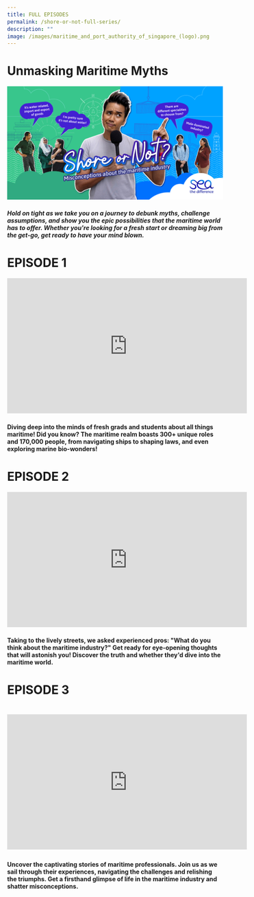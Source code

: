 ```yaml
---
title: FULL EPISODES
permalink: /shore-or-not-full-series/
description: ""
image: /images/maritime_and_port_authority_of_singapore_(logo).png
---
```

# Unmasking Maritime Myths
![](/images/mpa_shore%20or%20not_kv_1200x630_3oct23-2.jpg)


##### Hold on tight as we take you on a journey to debunk myths, challenge assumptions, and show you the epic possibilities that the maritime world has to offer. Whether you're looking for a fresh start or dreaming big from the get-go, get ready to have your mind blown.

# EPISODE 1
<iframe allowfullscreen="" allow="accelerometer; autoplay; clipboard-write; encrypted-media; gyroscope; picture-in-picture; web-share" frameborder="0" title="YouTube video player" src="https://www.youtube.com/embed/1rbu6PWARtw?si=dDuz8BSxvPsLGLPx" height="315" width="560"></iframe>

#### Diving deep into the minds of fresh grads and students about all things maritime! Did you know? The maritime realm boasts 300+ unique roles and 170,000 people, from navigating ships to shaping laws, and even exploring marine bio-wonders!
#### 

# EPISODE 2
<iframe allowfullscreen="" allow="accelerometer; autoplay; clipboard-write; encrypted-media; gyroscope; picture-in-picture; web-share" frameborder="0" title="YouTube video player" src="https://www.youtube.com/embed/1rbu6PWARtw?si=dDuz8BSxvPsLGLPx" height="315" width="560"></iframe>

#### Taking to the lively streets, we asked experienced pros: "What do you think about the maritime industry?" Get ready for eye-opening thoughts that will astonish you! Discover the truth and whether they'd dive into the maritime world.
#### 

# EPISODE 3
# <iframe allowfullscreen="" allow="accelerometer; autoplay; clipboard-write; encrypted-media; gyroscope; picture-in-picture; web-share" frameborder="0" title="YouTube video player" src="https://www.youtube.com/embed/1rbu6PWARtw?si=dDuz8BSxvPsLGLPx" height="315" width="560"></iframe>

#### Uncover the captivating stories of maritime professionals. Join us as we sail through their experiences, navigating the challenges and relishing the triumphs. Get a firsthand glimpse of life in the maritime industry and shatter misconceptions.